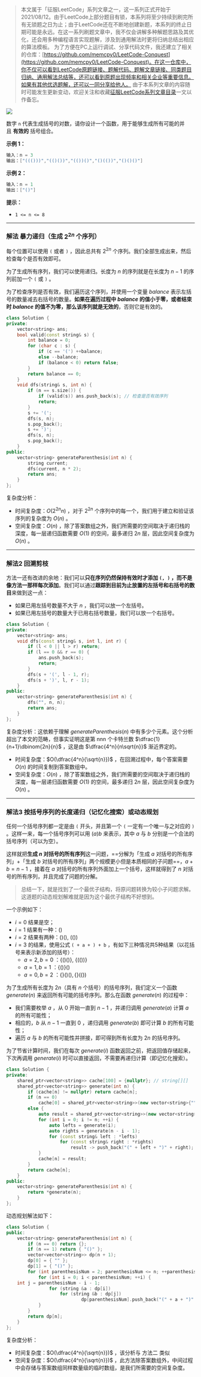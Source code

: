 > 本文属于「征服LeetCode」系列文章之一，这一系列正式开始于2021/08/12。由于LeetCode上部分题目有锁，本系列将至少持续到刷完所有无锁题之日为止；由于LeetCode还在不断地创建新题，本系列的终止日期可能是永远。在这一系列刷题文章中，我不仅会讲解多种解题思路及其优化，还会用多种编程语言实现题解，涉及到通用解法时更将归纳总结出相应的算法模板。
> <b></b>
> 为了方便在PC上运行调试、分享代码文件，我还建立了相关的仓库：[https://github.com/memcpy0/LeetCode-Conquest](https://github.com/memcpy0/LeetCode-Conquest)。在这一仓库中，你不仅可以看到LeetCode原题链接、题解代码、题解文章链接、同类题目归纳、通用解法总结等，还可以看到原题出现频率和相关企业等重要信息。如果有其他优选题解，还可以一同分享给他人。
> <b></b>
> 由于本系列文章的内容随时可能发生更新变动，欢迎关注和收藏[征服LeetCode系列文章目录](https://memcpy0.blog.csdn.net/article/details/119656559)一文以作备忘。

![](https://image-1307616428.cos.ap-beijing.myqcloud.com/Obsidian/202310091347757.png)

数字 `n` 代表生成括号的对数，请你设计一个函数，用于能够生成所有可能的并且 **有效的** 括号组合。

**示例 1：**
```java
输入：n = 3
输出：["((()))","(()())","(())()","()(())","()()()"]
```
**示例 2：**
```java
输入：n = 1
输出：["()"]
```
**提示：**
- `1 <= n <= 8`

---
### 解法 暴力递归（生成 $2^{2n}$ 个序列）
每个位置可以使用 `(` 或者 `)` ，因此总共有 $2^{2n}$ 个序列。我们全部生成出来，然后检查每个是否有效即可。

为了生成所有序列，我们可以使用递归。长度为 $n$ 的序列就是在长度为 $n - 1$ 的序列前加一个 `(` 或  `)` 。

为了检查序列是否有效，我们遍历这个序列，并使用一个变量 $\textit{balance}$ 表示左括号的数量减去右括号的数量。**如果在遍历过程中 $\textit{balance}$ 的值小于零，或者结束时 $\textit{balance}$ 的值不为零，那么该序列就是无效的**，否则它是有效的。
```cpp
class Solution {
private:
    vector<string> ans;
    bool valid(const string& s) {
        int balance = 0;
        for (char c : s) {
            if (c == '(') ++balance;
            else --balance;
            if (balance < 0) return false;
        }
        return balance == 0;
    }
    void dfs(string& s, int n) {
        if (n == s.size()) {
            if (valid(s)) ans.push_back(s); // 检查是否有效序列
            return;
        }
        s += '(';
        dfs(s, n);
        s.pop_back();
        s += ')';
        dfs(s, n);
        s.pop_back();
    }
public:
    vector<string> generateParenthesis(int n) {
        string current;
        dfs(current, n * 2);
        return ans;
    }
};
```
复杂度分析：
- 时间复杂度：$O(2^{2n}n)$ ，对于 $2^{2n}$ 个序列中的每一个，我们用于建立和验证该序列的复杂度为 $O(n)$ 。
- 空间复杂度：$O(n)$ ，除了答案数组之外，我们所需要的空间取决于递归栈的深度，每一层递归函数需要 $O(1)$ 的空间，最多递归 $2n$ 层，因此空间复杂度为 $O(n)$ 。

---
### 解法2 回溯剪枝
方法一还有改进的余地：我们可以**只在序列仍然保持有效时才添加 `(, )` ，而不是像方法一那样每次添加**。我们可以通过**跟踪到目前为止放置的左括号和右括号的数目**来做到这一点：
- 如果已用左括号数量不大于 $n$ ，我们可以放一个左括号。
- 如果已用左括号的数量大于已用右括号数量，我们可以放一个右括号。
```cpp
class Solution {
private:
    vector<string> ans;
    void dfs(const string& s, int l, int r) {
        if (l < 0 || l > r) return;
        if (l == 0 && r == 0) {
            ans.push_back(s);
            return;
        }
        dfs(s + '(', l - 1, r);
        dfs(s + ')', l, r - 1);
    }
public:
    vector<string> generateParenthesis(int n) {
        dfs("", n, n);
        return ans;
    }
};
```
复杂度分析：这依赖于理解 $generateParenthesis(n)$ 中有多少个元素。这个分析超出了本文的范畴，但事实证明这是第 nnn 个卡特兰数 $\dfrac{1}{n+1}\dbinom{2n}{n}$ ，这是由 $\dfrac{4^n}{n\sqrt{n}}$ 渐近界定的。
- 时间复杂度：$O(\dfrac{4^n}{\sqrt{n}})$ ，在回溯过程中，每个答案需要 $O(n)$ 的时间复制到答案数组中。
- 空间复杂度：$O(n)$ ，除了答案数组之外，我们所需要的空间取决于递归栈的深度，每一层递归函数需要 $O(1)$ 的空间，最多递归 $2n$ 层，因此空间复杂度为 $O(n)$ 。

---
### 解法3 按括号序列的长度递归（记忆化搜索）或动态规划
任何一个括号序列都一定是由 `(` 开头，并且第一个 `(` 一定有一个唯一与之对应的 `)` 。这样一来，每一个括号序列可以用 $(a)b$ 来表示，其中 $a$ 与 $b$ 分别是一个合法的括号序列（可以为空）。

这样就把**生成 $n$ 对括号的所有序列**这一问题，==分解为「生成 $a$ 对括号的所有序列」+「生成 $b$ 对括号的所有序列」两个规模更小但是本质相同的子问题==，$a+b=n-1$ ，接着在 $a$ 对括号的所有序列外面加上一个括号，这样就得到了 $n$ 对括号的所有序列，并且完成了问题的分解。
> 总结一下，就是找到了一个最优子结构，将原问题转换为较小子问题求解。这道题的动态规划解难就是因为这个最优子结构不好想到。

一个示例如下：
- $i = 0$ 结果是空；
- $i = 1$ 结果有一种：$()$
- $i = 2$ 结果有两种：$()(),\ (())$
- $i = 3$ 的结果，使用公式 `( + a + ) + b` ，有如下三种情况共5种结果（以花括号来表示新添加的括号）：
    - $a = 2, b = 0$ ：$\{()()\},\ \{(())\}$ 
    - $a = 1, b = 1$ ：$\{()\}()$ 
    - $a= 0, b = 2$ ：$\{\}()(), \{\}(())$

为了生成所有长度为 $2n$（具有 $n$ 个括号）的括号序列，我们定义一个函数 $generate(n)$ 来返回所有可能的括号序列。那么在函数 $\textit{generate}(n)$ 的过程中：
- 我们需要枚举 $a$ ，从 $0$ 开始一直到 $n - 1$ ，并递归调用 $generate(a)$ 计算 $a$ 的所有可能性；
- 相应的，$b$ 从 $n - 1$ 一直到 $0$ ，递归调用 $generate(b)$ 即可计算 $b$ 的所有可能性；
- 遍历 $a$ 与 $b$ 的所有可能性并拼接，即可得到所有长度为 $2n$ 的括号序列。

为了节省计算时间，我们在每次 $generate(i)$ 函数返回之前，把返回值存储起来，下次再调用 $generate(i)$ 时可以直接返回，不需要再递归计算（即记忆化搜索）。
```cpp
class Solution {
private:
    shared_ptr<vector<string>> cache[100] = {nullptr}; // string[][]
    shared_ptr<vector<string>> generate(int n) {
        if (cache[n] != nullptr) return cache[n];
        if (n == 0) 
            cache[0] = shared_ptr<vector<string>>(new vector<string>{""});
        else {
            auto result = shared_ptr<vector<string>>(new vector<string>);
            for (int i = 0; i != n; ++i) {
                auto lefts = generate(i);
                auto rights = generate(n - i - 1);
                for (const string& left : *lefts)
                    for (const string& right : *rights)
                        result -> push_back("(" + left + ")" + right);
            }
            cache[n] = result;
        }
        return cache[n];
    }
public:
    vector<string> generateParenthesis(int n) {
        return *generate(n);
    }
};
```
动态规划解法如下：
```cpp
class Solution {
public:
    vector<string> generateParenthesis(int n) {
        if (n == 0) return {};
        if (n == 1) return { "()" };
        vector<vector<string>> dp(n + 1);
        dp[0] = { "" };
        dp[1] = { "()" };
        for (int parenthesisNum = 2; parenthesisNum <= n; ++parenthesisNum) {
            for (int i = 0; i < parenthesisNum; ++i) {
    int j = parenthesisNum - i - 1;
                for (string &a : dp[i])
                    for (string &b : dp[j]) 
                            dp[parenthesisNum].push_back("(" + a + ")" + b);
            }
        }
        return dp[n];
    }
};
```
复杂度分析：
- 时间复杂度：$O(\dfrac{4^n}{\sqrt{n}})$ ，该分析与 方法二 类似
- 空间复杂度：$O(\dfrac{4^n}{\sqrt{n}})$ ，此方法除答案数组外，中间过程中会存储与答案数组同样数量级的临时数组，是我们所需要的空间复杂度。